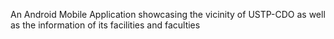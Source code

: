 An Android Mobile Application showcasing the vicinity of USTP-CDO as well as the information of its facilities and faculties